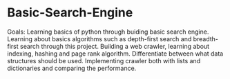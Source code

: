 # Basic-Search-Engine

Goals:
Learning basics of python through buiding basic search engine.
Learning about basics algorithms such as depth-first search and breadth-first search through this project.
Building a web crawler, learning about indexing, hashing and page rank algorithm.
Differentiate between what data structures should be used. Implementing crawler both with lists and dictionaries and comparing the performance.
